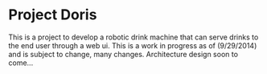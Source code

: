 Project Doris
====
This is a project to develop a robotic drink machine that can serve drinks to the end user through a web ui.
This is a work in progress as of (9/29/2014) and is subject to change, many changes.
Architecture design soon to come...
